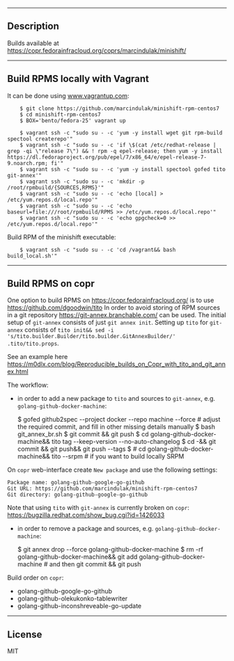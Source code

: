 -----------
Description
-----------

Builds available at https://copr.fedorainfracloud.org/coprs/marcindulak/minishift/


-------------------------------
Build RPMS locally with Vagrant
-------------------------------

It can be done using www.vagrantup.com:

        $ git clone https://github.com/marcindulak/minishift-rpm-centos7
        $ cd minishift-rpm-centos7
        $ BOX='bento/fedora-25' vagrant up

        $ vagrant ssh -c "sudo su - -c 'yum -y install wget git rpm-build spectool createrepo'"
        $ vagrant ssh -c "sudo su - -c 'if \$(cat /etc/redhat-release | grep -qi \"release 7\") && ! rpm -q epel-release; then yum -y install https://dl.fedoraproject.org/pub/epel/7/x86_64/e/epel-release-7-9.noarch.rpm; fi'"
        $ vagrant ssh -c "sudo su - -c 'yum -y install spectool gofed tito git-annex'"
        $ vagrant ssh -c "sudo su - -c 'mkdir -p /root/rpmbuild/{SOURCES,RPMS}'"
        $ vagrant ssh -c "sudo su - -c 'echo [local] > /etc/yum.repos.d/local.repo'"
        $ vagrant ssh -c "sudo su - -c 'echo baseurl=file:///root/rpmbuild/RPMS >> /etc/yum.repos.d/local.repo'"
        $ vagrant ssh -c "sudo su - -c 'echo gpgcheck=0 >> /etc/yum.repos.d/local.repo'"

Build RPM of the minishift executable:

        $ vagrant ssh -c "sudo su - -c 'cd /vagrant&& bash build_local.sh'"


------------------
Build RPMS on copr
------------------

One option to build RPMS on https://copr.fedorainfracloud.org/ is to use https://github.com/dgoodwin/tito
In order to avoid storing of RPM sources in a git repository https://git-annex.branchable.com/ can be used.
The initial setup of `git-annex` consists of just `git annex init`.
Setting up `tito` for `git-annex` consists of `tito init&& sed -i 's/tito.builder.Builder/tito.builder.GitAnnexBuilder/' .tito/tito.props`.

See an example here https://m0dlx.com/blog/Reproducible_builds_on_Copr_with_tito_and_git_annex.html

The workflow:

- in order to add a new package to `tito` and sources to `git-annex`, e.g. `golang-github-docker-machine`:

    $ gofed github2spec --project docker --repo machine --force  # adjust the required commit, and fill in other missing details manually
    $ bash git_annex_br.sh
    $ git commit && git push
    $ cd golang-github-docker-machine&& tito tag --keep-version --no-auto-changelog
    $ cd -&& git commit && git push&& git push --tags
    $ # cd golang-github-docker-machine&& tito --srpm  # if you want to build locally SRPM

On `copr` web-interface create `New package` and use the following settings:

    Package name: golang-github-google-go-github
    Git URL: https://github.com/marcindulak/minishift-rpm-centos7
    Git directory: golang-github-google-go-github

Note that using `tito` with `git-annex` is currently broken on `copr`: https://bugzilla.redhat.com/show_bug.cgi?id=1426033

- in order to remove a package and sources, e.g. `golang-github-docker-machine`:

    $ git annex drop --force golang-github-docker-machine
    $ rm -rf golang-github-docker-machine&& git add golang-github-docker-machine  # and then git commit && git push

Build order on `copr`:

- golang-github-google-go-github
- golang-github-olekukonko-tablewriter
- golang-github-inconshreveable-go-update


-------
License
-------

MIT

